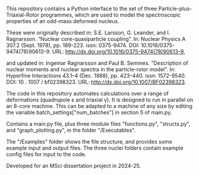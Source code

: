 This repository contains a Python interface to the set of three Particle-plus-Triaxial-Rotor programmes, which are used to model the spectroscopic properties of an odd-mass deformed nucleus.

These were originally described in: S.E. Larsson, G. Leander, and I. Ragnarsson. “Nuclear core-quasiparticle coupling”. In: Nuclear Physics A 307.2 (Sept. 1978), pp. 189-223. issn: 0375-9474. DOI: 10.1016/0375-9474(78)90613-9. URL: http://dx.doi.org/10.1016/0375-9474(78)90613-9,

and updated in: Ingemar Ragnarsson and Paul B. Semmes. “Description of nuclear moments and nuclear spectra in the particle-rotor model”. In: Hyperfine Interactions 43.1–4 (Dec. 1988), pp. 423–440. issn: 1572-9540. DOI: 10 . 1007 / bf02398323. URL: http://dx.doi.org/10.1007/BF02398323.

The code in this repository automates calculations over a range of deformations (quadrupole ε and triaxial γ). It is designed to run in parallel on an 8-core machine. This can be adapted to a machine of any size by editing the variable batch_settings["num_batches"] in section 5 of main.py.

Contains a main.py file, plus three module files "functions.py", "structs.py", and "graph_plotting.py", in the folder "/Executables".

The "/Examples" folder shows the file structure, and provides some example input and output files. The three nuclei folders contain example config files for input to the code.

Developed for an MSci dissertation project in 2024-25.
